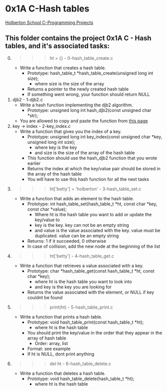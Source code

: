 # 0x1A C-Hash tables

[Holberton School C-Programming Projects](https://github.com/Jilroge7/holbertonschool-low_level_programming.git)

## This folder contains the project 0x1A C - Hash tables, and it's associated tasks:
0.  >>> ht = {} - 0-hash_table_create.c
	* Write a function that creates a hash table.
		* Prototype: hash_table_t *hash_table_create(unsigned long int size);
			* where size is the size of the array
		* Returns a pointer to the newly created hash table
		* If something went wrong, your function should return NULL
1. djb2 - 1-djb2.c
	* Write a hash function implementing the djb2 algorithm.
		* Prototype: unsigned long int hash_djb2(const unsigned char *str);
    * You are allowed to copy and paste the function from [this page](https://gist.github.com/papamuziko/7bb52dfbb859fdffc4bd0f95b76f71e8)
2. key -> index - 2-key_index.c
	* Write a function that gives you the index of a key.
		* Prototype: unsigned long int key_index(const unsigned char *key, unsigned long int size);
			* where key is the key
			* and size is the size of the array of the hash table
		* This function should use the hash_djb2 function that you wrote earlier
		* Returns the index at which the key/value pair should be stored in the array of the hash table
		* You will have to use this hash function for all the next tasks
3. >>> ht['betty'] = 'holberton' - 3-hash_table_set.c
	* Write a function that adds an element to the hash table.
		* Prototype: int hash_table_set(hash_table_t *ht, const char *key, const char *value);
			* Where ht is the hash table you want to add or update the key/value to
			* key is the key. key can not be an empty string
			* and value is the value associated with the key. value must be duplicated. value can be an empty string
		* Returns: 1 if it succeeded, 0 otherwise
		* In case of collision, add the new node at the beginning of the list
4. >>> ht['betty'] - 4-hash_table_get.c
	* Write a function that retrieves a value associated with a key.
		* Prototype: char *hash_table_get(const hash_table_t *ht, const char *key);
			* where ht is the hash table you want to look into
			* and key is the key you are looking for
		* Returns the value associated with the element, or NULL if key couldnt be found
5. >>> print(ht) - 5-hash_table_print.c
	* Write a function that prints a hash table.
		* Prototype: void hash_table_print(const hash_table_t *ht);
			* where ht is the hash table
		* You should print the key/value in the order that they appear in the array of hash table
			* Order: array, list
		* Format: see example
		* If ht is NULL, dont print anything
6. >>> del ht - 6-hash_table_delete.c
	* Write a function that deletes a hash table.
		* Prototype: void hash_table_delete(hash_table_t *ht);
			* where ht is the hash table
